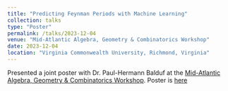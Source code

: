 ```yaml
---
title: "Predicting Feynman Periods with Machine Learning"
collection: talks
type: "Poster"
permalink: /talks/2023-12-04
venue: "Mid-Atlantic Algebra, Geometry & Combinatorics Workshop"
date: 2023-12-04
location: "Virginia Commonwealth University, Richmond, Virginia"
---
```


Presented a joint poster with Dr. Paul-Hermann Balduf at the [Mid-Atlantic Algebra, Geometry & Combinatorics Workshop](https://www.maagc.info). Poster is [here](/files/2023-12-04.pdf)
